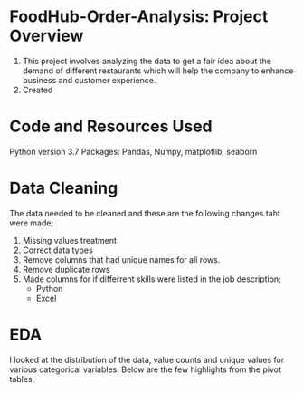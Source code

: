 # FoodHub-Order-Analysis: Project Overview
1. This project involves analyzing the data to get a fair idea about the demand of different restaurants which will help the company to enhance business and customer experience.
2. Created



 # Code and Resources Used
 Python version 3.7
 Packages: Pandas, Numpy, matplotlib, seaborn

 # Data Cleaning
 The data needed to be cleaned and these are the following changes taht were made;
 1. Missing values treatment
 2. Correct data types
 3. Remove columns that had unique names for all rows.
 4. Remove duplicate rows
 5. Made columns for if differrent skills were listed in the job description;
       * Python
       * Excel

  # EDA
  I looked at the distribution of the data, value counts and unique values for various categorical variables. Below are the few highlights from the pivot tables;
  
